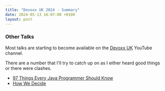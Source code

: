 ```yaml
---
title: "Devoxx UK 2024 - Summary"
date: 2024-05-13 16:07:00 +0100
layout: post
---
```


### Other Talks

Most talks are starting to become available on the [Devoxx UK](https://www.youtube.com/@DevoxxUK) YouTube channel.

There are a number that I'll try to catch up on as I either heard good things or there were clashes.

* [97 Things Every Java Programmer Should Know](https://youtu.be/td-3t3TBk1I?feature=shared)
* [How We Decide](https://youtu.be/qvV8GnIf974?feature=shared)
